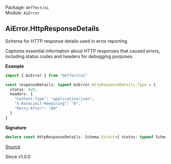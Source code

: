 Package: `@effect/ai`<br />
Module: `AiError`<br />

## AiError.HttpResponseDetails

Schema for HTTP response details used in error reporting.

Captures essential information about HTTP responses that caused errors,
including status codes and headers for debugging purposes.

**Example**

```ts
import { AiError } from "@effect/ai"

const responseDetails: typeof AiError.HttpResponseDetails.Type = {
  status: 429,
  headers: {
    "Content-Type": "application/json",
    "X-RateLimit-Remaining": "0",
    "Retry-After": "60"
  }
}
```

**Signature**

```ts
declare const HttpResponseDetails: Schema.Struct<{ status: typeof Schema.Number; headers: Schema.Record$<typeof Schema.String, typeof Schema.String>; }>
```

[Source](https://github.com/Effect-TS/effect/tree/main/packages/ai/ai/src/AiError.ts#L308)

Since v1.0.0